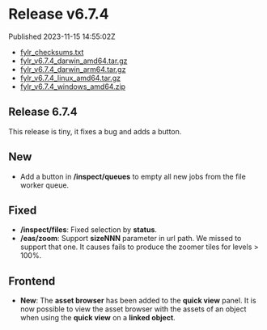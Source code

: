 
# Release v6.7.4

Published 2023-11-15 14:55:02Z

* [fylr_checksums.txt](https://s3.eu-central-1.wasabisys.com/fylr-releases/v6.7.4/fylr_checksums.txt)
* [fylr_v6.7.4_darwin_amd64.tar.gz](https://s3.eu-central-1.wasabisys.com/fylr-releases/v6.7.4/fylr_v6.7.4_darwin_amd64.tar.gz)
* [fylr_v6.7.4_darwin_arm64.tar.gz](https://s3.eu-central-1.wasabisys.com/fylr-releases/v6.7.4/fylr_v6.7.4_darwin_arm64.tar.gz)
* [fylr_v6.7.4_linux_amd64.tar.gz](https://s3.eu-central-1.wasabisys.com/fylr-releases/v6.7.4/fylr_v6.7.4_linux_amd64.tar.gz)
* [fylr_v6.7.4_windows_amd64.zip](https://s3.eu-central-1.wasabisys.com/fylr-releases/v6.7.4/fylr_v6.7.4_windows_amd64.zip)

## Release 6.7.4

This release is tiny, it fixes a bug and adds a button.

## New
* Add a button in **/inspect/queues** to empty all new jobs from the file worker queue.

## Fixed
* **/inspect/files**: Fixed selection by **status**. 
* **/eas/zoom**: Support **sizeNNN** parameter in url path. We missed to support that one. It causes fails to produce the zoomer tiles for levels > 100%.

## Frontend
* **New**:  The **asset browser** has been added to the **quick view** panel. It is now possible to view the asset browser with the assets of an object when using the **quick view** on a **linked object**.

